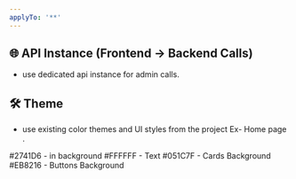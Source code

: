 ```yaml
---
applyTo: '**'
---
```




## 🌐 API Instance (Frontend → Backend Calls)

- use dedicated api instance for admin calls.

## 🛠️ Theme

- use existing color themes and UI styles from the project Ex- Home page .

#2741D6 - in background
#FFFFFF  - Text
#051C7F - Cards Background
#EB8216 - Buttons Background
